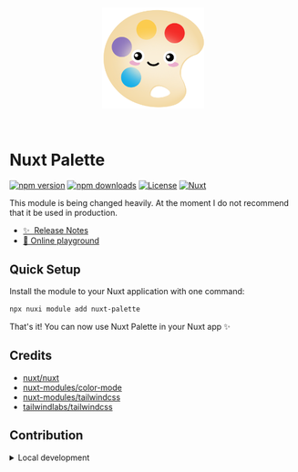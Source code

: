 <!--
Get your module up and running quickly.

Find and replace all on all files (CMD+SHIFT+F):
- Name: My Module
- Package name: nuxt-palette
- Description: My new Nuxt module
-->
<p align="center">
  <a href="https://pinia.vuejs.org" target="_blank" rel="noopener noreferrer">
    <img width="180" src="https://github.com/TutorFx/nuxt-palette/blob/main/brand/logo.svg" alt="Nuxt Palette logo">
  </a>
</p>
<br/>

# Nuxt Palette

[![npm version][npm-version-src]][npm-version-href]
[![npm downloads][npm-downloads-src]][npm-downloads-href]
[![License][license-src]][license-href]
[![Nuxt][nuxt-src]][nuxt-href]

This module is being changed heavily. At the moment I do not recommend that it be used in production.

- [✨ &nbsp;Release Notes](/CHANGELOG.md)
- [🏀 Online playground](https://stackblitz.com/~/github.com/TutorFx/nuxt-palette?file=playground/app.vue)
<!-- - [📖 &nbsp;Documentation](https://example.com) -->



## Quick Setup

Install the module to your Nuxt application with one command:

```bash
npx nuxi module add nuxt-palette
```

That's it! You can now use Nuxt Palette in your Nuxt app ✨

## Credits

- [nuxt/nuxt](https://github.com/nuxt/nuxt)
- [nuxt-modules/color-mode](https://github.com/nuxt-modules/color-mode)
- [nuxt-modules/tailwindcss](https://github.com/nuxt-modules/tailwindcss)
- [tailwindlabs/tailwindcss](https://github.com/tailwindlabs/tailwindcss)

## Contribution

<details>
  <summary>Local development</summary>
  
  ```bash
  # Install dependencies
  npm install
  
  # Generate type stubs
  npm run dev:prepare
  
  # Develop with the playground
  npm run dev
  
  # Build the playground
  npm run dev:build
  
  # Run ESLint
  npm run lint
  
  # Run Vitest
  npm run test
  npm run test:watch
  
  # Release new version
  npm run release
  ```

</details>


<!-- Badges -->
[npm-version-src]: https://img.shields.io/npm/v/nuxt-palette/latest.svg?style=flat&colorA=020420&colorB=00DC82
[npm-version-href]: https://npmjs.com/package/nuxt-palette

[npm-downloads-src]: https://img.shields.io/npm/dm/nuxt-palette.svg?style=flat&colorA=020420&colorB=00DC82
[npm-downloads-href]: https://npmjs.com/package/nuxt-palette

[license-src]: https://img.shields.io/npm/l/nuxt-palette.svg?style=flat&colorA=020420&colorB=00DC82
[license-href]: https://npmjs.com/package/nuxt-palette

[nuxt-src]: https://img.shields.io/badge/Nuxt-020420?logo=nuxt.js
[nuxt-href]: https://nuxt.com
